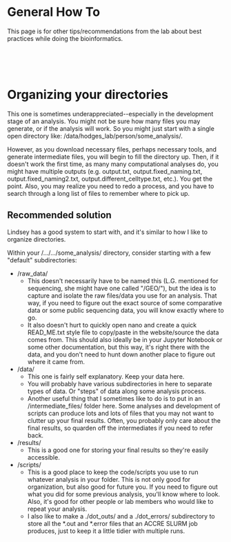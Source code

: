 # General How To
This page is for other tips/recommendations from the lab about best practices while doing the bioinformatics.

<br>
<br>
<br>

# Organizing your directories
This one is sometimes underappreciated--especially in the development stage of an analysis. You might not be sure how many files you may generate, or if the analysis will work. So you might just start with a single open directory like: /data/hodges_lab/person/some_analysis/.

However, as you download necessary files, perhaps necessary tools, and generate intermediate files, you will begin to fill the directory up. Then, if it doesn't work the first time, as many many computational analyses do, you might have multiple outputs (e.g. output.txt, output.fixed_naming.txt, output.fixed_naming2.txt, output.different_celltype.txt, etc.). You get the point. Also, you may realize you need to redo a process, and you have to search through a long list of files to remember where to pick up. 

## Recommended solution
Lindsey has a good system to start with, and it's similar to how I like to organize directories. 

Within your /.../.../some_analysis/ directory, consider starting with a few "default" subdirectories:
- /raw_data/
  - This doesn't necessarily have to be named this (L.G. mentioned for sequencing, she might have one called "/GEO/"), but the idea is to capture and isolate the raw files/data you use for an analysis. That way, if you need to figure out the exact source of some comparative data or some public sequencing data, you will know exactly where to go.
  - It also doesn't hurt to quickly open nano and create a quick READ_ME.txt style file to copy/paste in the website/source the data comes from. This should also ideally be in your Jupyter Notebook or some other documentation, but this way, it's right there with the data, and you don't need to hunt down another place to figure out where it came from. 
- /data/
  - This one is fairly self explanatory. Keep your data here.
  - You will probably have various subdirectories in here to separate types of data. Or "steps" of data along some analysis process. 
  - Another useful thing that I sometimes like to do is to put in an /intermediate_files/ folder here. Some analyses and development of scripts can produce lots and lots of files that you may not want to clutter up your final results. Often, you probably only care about the final results, so quarden off the intermediates if you need to refer back.  
- /results/
  - This is a good one for storing your final results so they're easily accessible. 
- /scripts/
  - This is a good place to keep the code/scripts you use to run whatever analysis in your folder. This is not only good for organization, but also good for future you. If you need to figure out what you did for some previous analysis, you'll know where to look. Also, it's good for other people or lab members who would like to repeat your analysis. 
  - I also like to make a ./dot_outs/ and a ./dot_errors/ subdirectory to store all the *.out and *.error files that an ACCRE SLURM job produces, just to keep it a little tidier with multiple runs.  

